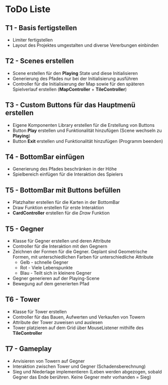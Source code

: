 # ToDo Liste

## T1 - Basis fertigstellen

- Limiter fertigstellen
- Layout des Projektes umgestalten und diverse Vererbungen einbinden

## T2 - Scenes erstellen

- Scene erstellen für den **Playing** State und diese Initialisieren
- Generierung des Pfades nur bei der Initialisierung ausführen
- Controller für die Initialisierung der Map sowie für den späteren Spielverlauf erstellen
(**MapController** + **TileController**)

## T3 - Custom Buttons für das Hauptmenü erstellen

- Eigene Komponenten Library erstellen für die Erstellung von Buttons
- Button **Play** erstellen und Funktionalität hinzufügen (Scene wechseln zu **Playing**)
- Button **Exit** erstellen und Funktionalität hinzufügen (Programm beenden)

## T4 - BottomBar einfügen

- Generierung des Pfades beschränken in der Höhe
- Spielbereich einfügen für die Interaktion des Spielers

## T5 - BottomBar mit Buttons befüllen

- Platzhalter erstellen für die Karten in der BottomBar
- Draw Funktion erstellen für erste Interaktion
- **CardController** erstellen für die *Draw* Funktion

## T5 - Gegner

- Klasse für Gegner erstellen und deren Attribute
- Controller für die Interaktion mit den Gegnern
- Zeichnen der Formen für die Gegner. Geplant sind Geometrische Formen, mit unterschiedlichen Farben für unterschiedliche Attribute
  - Gelb - schnelle Gegner
  - Rot - Viele Lebenspunkte
  - Blau - Teilt sich in kleinere Gegner
- Gegner generieren auf der Playing-Scene
- Bewegung auf dem generierten Pfad

## T6 - Tower

- Klasse für Tower erstellen
- Controller für das Bauen, Aufwerten und Verkaufen von Towern
- Attribute der Tower zuweisen und auslesen
- Tower platzieren auf dem Grid über MouseListener mithilfe des **TileController**

## T7 - Gameplay

- Anvisieren von Towern auf Gegner
- Interaktion zwischen Tower und Gegner (Schadensberechnung)
- Sieg und Niederlage implementieren (Leben werden abgezogen, sobald Gegner das Ende berühren. Keine Gegner mehr vorhanden = Sieg)
